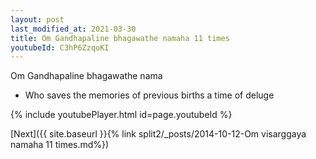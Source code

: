 ```yaml
---
layout: post
last_modified_at: 2021-03-30
title: Om Gandhapaline bhagawathe namaha 11 times
youtubeId: C3hP6ZzqoKI
---
```

 
 
Om Gandhapaline bhagawathe nama 
 
 -  Who saves the memories of previous births a time of deluge 
 
  
 
  
 
 
 
 
 
 


{% include youtubePlayer.html id=page.youtubeId %}
 
[Next]({{ site.baseurl }}{% link  split2/_posts/2014-10-12-Om visarggaya namaha 11 times.md%})
 
